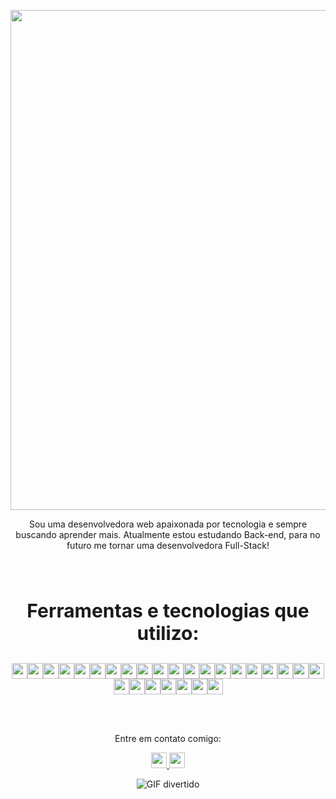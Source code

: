 <p align="center">
  <img align="center" src="https://readme-typing-svg.demolab.com/?lines=Bem+vindo+ao+meu+reposit%C3%B3rio+Github+!+!+!&color=77dd77" width="800" />
</p>

<p align="center">
  Sou uma desenvolvedora web apaixonada por tecnologia e sempre buscando aprender mais. Atualmente estou estudando Back-end, para no futuro me tornar uma desenvolvedora Full-Stack!
</p>

<br><br>

<p align="center" style="font-weight: bold; font-size: 30px;">Ferramentas e tecnologias que utilizo:</p>

<div align="center">

  <div style="display: flex; flex-wrap: wrap; justify-content: center;">
    <img src="https://img.shields.io/badge/Unix-%232C2D72.svg?style=flat-square&logo=gnu-bash&logoColor=white" height="25"/>
    <img src="https://img.shields.io/badge/Git-%23F05032.svg?style=flat-square&logo=git&logoColor=white" height="25"/>
    <img src="https://img.shields.io/badge/JavaScript-%23F7DF1E.svg?style=flat-square&logo=javascript&logoColor=black" height="25"/>
    <img src="https://img.shields.io/badge/HTML5-%23E34F26.svg?style=flat-square&logo=html5&logoColor=white" height="25"/>
    <img src="https://img.shields.io/badge/CSS3-%231572B6.svg?style=flat-square&logo=css3&logoColor=white" height="25"/>
    <img src="https://img.shields.io/badge/JavaScript-%23F7DF1E.svg?style=flat-square&logo=javascript&logoColor=black" height="25"/>
    <img src="https://img.shields.io/badge/React-%2361DAFB.svg?style=flat-square&logo=react&logoColor=black" height="25"/>
    <img src="https://img.shields.io/badge/React_Router-%23CA4245.svg?style=flat-square&logo=react-router&logoColor=white" height="25"/>
    <img src="https://img.shields.io/badge/Redux-%23593D88.svg?style=flat-square&logo=redux&logoColor=white" height="25"/>
    <img src="https://img.shields.io/badge/React%20Hooks-%2361DAFB.svg?style=flat-square&logo=react&logoColor=black" height="25"/>
    <img src="https://img.shields.io/badge/CSS-%231572B6.svg?style=flat-square&logo=css3&logoColor=white" height="25"/>
    <img src="https://img.shields.io/badge/SASS-%23CC6699.svg?style=flat-square&logo=sass&logoColor=white" height="25"/>
    <img src="https://img.shields.io/badge/Figma-%23F24E1E.svg?style=flat-square&logo=figma&logoColor=white" height="25"/>
    <img src="https://img.shields.io/badge/Docker-%232496ED.svg?style=flat-square&logo=docker&logoColor=white" height="25"/>
    <img src="https://img.shields.io/badge/Node.js-%23339933.svg?style=flat-square&logo=node.js&logoColor=white" height="25"/>
    <img src="https://img.shields.io/badge/JWT-%23000000.svg?style=flat-square&logo=json-web-tokens" height="25"/>
    <img src="https://img.shields.io/badge/TypeScript-%233178C6.svg?style=flat-square&logo=typescript&logoColor=white" height="25"/>
    <img src="https://img.shields.io/badge/MySQL-%234479A1.svg?style=flat-square&logo=mysql&logoColor=white" height="25"/>
    <img src="https://img.shields.io/badge/WSL-0078D6.svg?style=flat-square&logo=windows-terminal&logoColor=white" height="25"/>
    <img src="https://img.shields.io/badge/Python-%233776AB.svg?style=flat-square&logo=python&logoColor=white" height="25"/>
    <img src="https://img.shields.io/badge/Trello-026AA7?style=flat-square&logo=Trello&logoColor=white" height="25"/>
    <img src="https://img.shields.io/badge/Kanban-0091EA?style=flat-square&logo=kanban&logoColor=white" height="25"/>
    <img src="https://img.shields.io/badge/Visual%20Studio-5C2D91?style=flat-square&logo=visual-studio&logoColor=white" height="25"/>
    <img src="https://img.shields.io/badge/Slack-%234A154B.svg?style=flat-square&logo=slack&logoColor=white" height="25"/>
    <img src="https://img.shields.io/badge/ChatGPT-08BDBA?style=flat-square&logo=chatgpt&logoColor=white" height="25"/>
    <img src="https://img.shields.io/badge/GitHub-%23181717.svg?style=flat-square&logo=github&logoColor=white" height="25"/>
    <img src="https://img.shields.io/badge/OpenAI-%233476AB.svg?style=flat-square&logo=openai&logoColor=white" height="25"/>
</div>
</div>

<br><br>

<p align="center">
  Entre em contato comigo:
</p>
<p align="center">
  <a href="mailto:kaahgonzalez99@gmail.com">
    <img src="https://img.shields.io/badge/Gmail-D14836?style=for-the-badge&logo=gmail&logoColor=white" height="25"/>
  </a>
  <a href="https://www.linkedin.com/in/karina-gonzalez-rebelo-dev/" target="_blank">
    <img src="https://img.shields.io/badge/LinkedIn-0077B5?style=for-the-badge&logo=linkedin&logoColor=white" height="25"/>
  </a>
</p>

<p align="center">
  <img src="https://media2.giphy.com/media/XO8RMtRaK73isIt0i2/giphy.gif?cid=ecf05e47xottqifxr5tvfkoijnwwzhm2o7ro7pmmppetw92z&rid=giphy.gif&ct=g" alt="GIF divertido"/>
</p>

